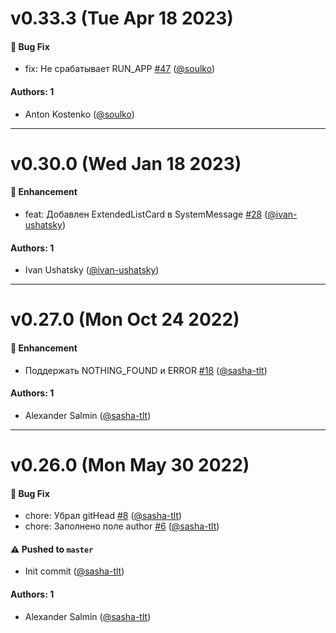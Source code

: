 # v0.33.3 (Tue Apr 18 2023)

#### 🐛 Bug Fix

- fix: Не срабатывает RUN_APP [#47](https://github.com/salute-developers/salutejs/pull/47) ([@soulko](https://github.com/soulko))

#### Authors: 1

- Anton Kostenko ([@soulko](https://github.com/soulko))

---

# v0.30.0 (Wed Jan 18 2023)

#### 🚀 Enhancement

- feat: Добавлен ExtendedListCard в SystemMessage [#28](https://github.com/salute-developers/salutejs/pull/28) ([@ivan-ushatsky](https://github.com/ivan-ushatsky))

#### Authors: 1

- Ivan Ushatsky ([@ivan-ushatsky](https://github.com/ivan-ushatsky))

---

# v0.27.0 (Mon Oct 24 2022)

#### 🚀 Enhancement

- Поддержать NOTHING_FOUND и ERROR [#18](https://github.com/salute-developers/salutejs/pull/18) ([@sasha-tlt](https://github.com/sasha-tlt))

#### Authors: 1

- Alexander Salmin ([@sasha-tlt](https://github.com/sasha-tlt))

---

# v0.26.0 (Mon May 30 2022)

#### 🐛 Bug Fix

- chore: Убрал gitHead [#8](https://github.com/salute-developers/salutejs/pull/8) ([@sasha-tlt](https://github.com/sasha-tlt))
- chore: Заполнено поле author [#6](https://github.com/salute-developers/salutejs/pull/6) ([@sasha-tlt](https://github.com/sasha-tlt))

#### ⚠️ Pushed to `master`

- Init commit ([@sasha-tlt](https://github.com/sasha-tlt))

#### Authors: 1

- Alexander Salmin ([@sasha-tlt](https://github.com/sasha-tlt))
